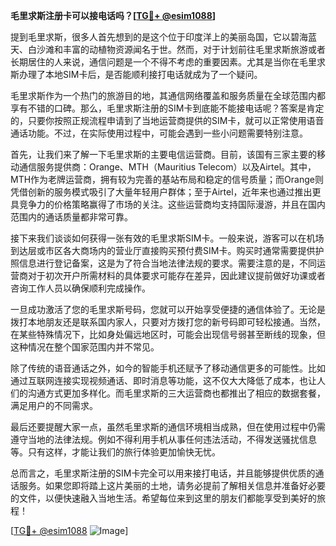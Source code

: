 **毛里求斯注册卡可以接电话吗？[[TG💪+ @esim1088](https://t.me/s/esim1088)]**

提到毛里求斯，很多人首先想到的是这个位于印度洋上的美丽岛国，它以碧海蓝天、白沙滩和丰富的动植物资源闻名于世。然而，对于计划前往毛里求斯旅游或者长期居住的人来说，通信问题是一个不得不考虑的重要因素。尤其是当你在毛里求斯办理了本地SIM卡后，是否能顺利接打电话就成为了一个疑问。

毛里求斯作为一个热门的旅游目的地，其通信网络覆盖和服务质量在全球范围内都享有不错的口碑。那么，毛里求斯注册的SIM卡到底能不能接电话呢？答案是肯定的，只要你按照正规流程申请到了当地运营商提供的SIM卡，就可以正常使用语音通话功能。不过，在实际使用过程中，可能会遇到一些小问题需要特别注意。

首先，让我们来了解一下毛里求斯的主要电信运营商。目前，该国有三家主要的移动通信服务提供商：Orange、MTH（Mauritius Telecom）以及Airtel。其中，MTH作为老牌运营商，拥有较为完善的基站布局和稳定的信号质量；而Orange则凭借创新的服务模式吸引了大量年轻用户群体；至于Airtel，近年来也通过推出更具竞争力的价格策略赢得了市场的关注。这些运营商均支持国际漫游，并且在国内范围内的通话质量都非常可靠。

接下来我们谈谈如何获得一张有效的毛里求斯SIM卡。一般来说，游客可以在机场到达层或市区各大商场内的营业厅直接购买预付费SIM卡。购买时通常需要提供护照信息进行登记备案，这是为了符合当地法律法规的要求。需要注意的是，不同运营商对于初次开户所需材料的具体要求可能存在差异，因此建议提前做好功课或者咨询工作人员以确保顺利完成操作。

一旦成功激活了您的毛里求斯号码，您就可以开始享受便捷的通信体验了。无论是拨打本地朋友还是联系国内家人，只要对方拨打您的新号码即可轻松接通。当然，在某些特殊情况下，比如身处偏远地区时，可能会出现信号弱甚至断线的现象，但这种情况在整个国家范围内并不常见。

除了传统的语音通话之外，如今的智能手机还赋予了移动通信更多的可能性。比如通过互联网连接实现视频通话、即时消息等功能，这不仅大大降低了成本，也让人们的沟通方式更加多样化。而毛里求斯的三大运营商也都推出了相应的数据套餐，满足用户的不同需求。

最后还要提醒大家一点，虽然毛里求斯的通信环境相当成熟，但在使用过程中仍需遵守当地的法律法规。例如不得利用手机从事任何违法活动，不得发送骚扰信息等。只有这样，才能让我们的旅行体验更加愉快无忧。

总而言之，毛里求斯注册的SIM卡完全可以用来接打电话，并且能够提供优质的通话服务。如果您即将踏上这片美丽的土地，请务必提前了解相关信息并准备好必要的文件，以便快速融入当地生活。希望每位来到这里的朋友们都能享受到美好的旅程！

[[TG💪+ @esim1088](https://t.me/s/esim1088) ![Image](https://i.postimg.cc/4NQfJmqS/Snipaste-2025-05-13-00-14-12.png)]